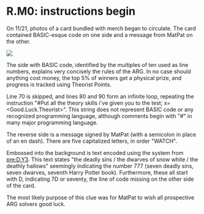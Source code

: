# R.M0: instructions begin

On 11/21, photos of a card bundled with merch began to circulate. The card contained BASIC-esque code on one side and a message from MatPat on the other.

![](../../.gitbook/assets/image%20%282%29.png)

The side with BASIC code, identified by the multiples of ten used as line numbers, explains very concisely the rules of the ARG. In no case should anything cost money, the top 5% of winners get a physical prize, and progress is tracked using Theorist Points.

Line 70 is skipped, and lines 80 and 90 form an infinite loop, repeating the instruction "\#Put all the theory skills i've given you to the test; x=&lt;Good.Luck.Theorist&gt;". This string does not represent BASIC code or any recognized programming language, although comments begin with "\#" in many major programming language.

The reverse side is a message signed by MatPat \(with a semicolon in place of an en dash\). There are five capitalized letters, in order "WATCH".

Embossed into the background is text encoded using the system from [pre:D.Y3](../../pre-arg/digital/d.y3-youareprepared.md). This text states "the deadly sins / the dwarves of snow white / the deathly hallows" seemingly indicating the number 777 \(seven deadly sins, seven dwarves, seventh Harry Potter book\). Furthermore, these all start with D, indicating 7D or seventy, the line of code missing on the other side of the card.

The most likely purpose of this clue was for MatPat to wish all prospective ARG solvers good luck.
